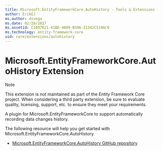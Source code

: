 ```yaml
---
title: Microsoft.EntityFrameworkCore.AutoHistory - Tools & Extensions - EF Core
author: ErikEJ
ms.author: divega
ms.date: 02/28/2017
ms.assetid: C1607621-41BD-4089-B396-31342C519AC6
ms.technology: entity-framework-core
uid: core/extensions/autohistory
---
```

# Microsoft.EntityFrameworkCore.AutoHistory Extension

> [!NOTE]  
> This extension is not maintained as part of the Entity Framework Core project. When considering a third party extension, be sure to evaluate quality, licensing, support, etc. to ensure they meet your requirements.

A plugin for Microsoft.EntityFrameworkCore to support automatically recording data changes history.

The following resource will help you get started with Microsoft.EntityFrameworkCore.AutoHistory.
* [Microsoft.EntityFrameworkCore.AutoHistory GitHub repository](https://github.com/Arch/AutoHistory/)
